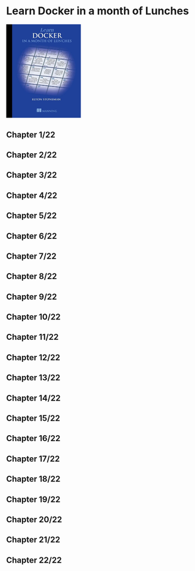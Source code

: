 # Learn Docker in a month of Lunches
<img src="../../../covers/9781617297052.jpg" width="200"/>

## Chapter 1/22
## Chapter 2/22
## Chapter 3/22
## Chapter 4/22
## Chapter 5/22
## Chapter 6/22
## Chapter 7/22
## Chapter 8/22
## Chapter 9/22
## Chapter 10/22
## Chapter 11/22
## Chapter 12/22
## Chapter 13/22
## Chapter 14/22
## Chapter 15/22
## Chapter 16/22
## Chapter 17/22
## Chapter 18/22
## Chapter 19/22
## Chapter 20/22
## Chapter 21/22
## Chapter 22/22
